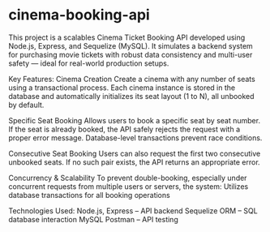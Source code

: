 # cinema-booking-api

This project is a scalables Cinema Ticket Booking API developed using Node.js, Express, and Sequelize (MySQL). It simulates a backend system for purchasing movie tickets with robust data consistency and multi-user safety — ideal for real-world production setups.

 Key Features:
Cinema Creation
Create a cinema with any number of seats using a transactional process. Each cinema instance is stored in the database and automatically initializes its seat layout (1 to N), all unbooked by default.

Specific Seat Booking
Allows users to book a specific seat by seat number. If the seat is already booked, the API safely rejects the request with a proper error message. Database-level transactions prevent race conditions.

Consecutive Seat Booking
Users can also request the first two consecutive unbooked seats. If no such pair exists, the API returns an appropriate error.

Concurrency & Scalability
To prevent double-booking, especially under concurrent requests from multiple users or servers, the system:
Utilizes database transactions for all booking operations


Technologies Used:
Node.js, Express – API backend
Sequelize ORM – SQL database interaction
MySQL 
Postman – API testing
